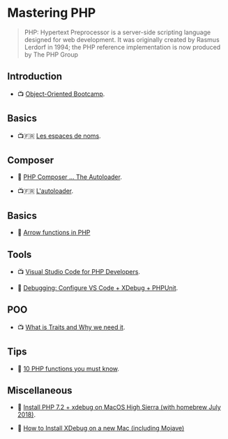 # Mastering PHP

> PHP: Hypertext Preprocessor is a server-side scripting language designed for web development. It was originally created by Rasmus Lerdorf in 1994; the PHP reference implementation is now produced by The PHP Group

## Introduction

- 📺 [Object-Oriented Bootcamp](https://laracasts.com/series/object-oriented-bootcamp-in-php).

## Basics

- 📺🇫🇷 [Les espaces de noms](https://www.youtube.com/watch?v=WHtbi8S0rkI).

## Composer

- 📖 [PHP Composer … The Autoloader](https://medium.com/tech-tajawal/php-composer-the-autoloader-d676a2f103aa).

- 📺🇫🇷 [L'autoloader](https://www.youtube.com/watch?v=pwD-xxtZ1g0).

## Basics

- 📖 [Arrow functions in PHP](https://stitcher.io/blog/short-closures-in-php)

## Tools

- 📺 [Visual Studio Code for PHP Developers](https://laracasts.com/series/visual-studio-code-for-php-developers).

- 📖 [Debugging: Configure VS Code + XDebug + PHPUnit](https://tighten.co/blog/configure-vscode-to-debug-phpunit-tests-with-xdebug).

## POO

- 📺 [What is Traits and Why we need it](https://www.youtube.com/watch?v=npPnXEjMZ0Y).

## Tips

- 📖 [10 PHP functions you must know](https://medium.com/@stefan.poeltl/10-php-functions-you-must-know-405b2f7137a5).

## Miscellaneous

- 📖 [Install PHP 7.2 + xdebug on MacOS High Sierra (with homebrew July 2018)](https://medium.com/@romaninsh/install-php-7-2-xdebug-on-macos-high-sierra-with-homebrew-july-2018-d7968fe7e8b8).

- 📖 [How to Install XDebug on a new Mac (including Mojave)](http://www.devinbaldwin.com/2018/09/27/how-to-install-xdebug-on-a-new-mac-including-mojave/)
